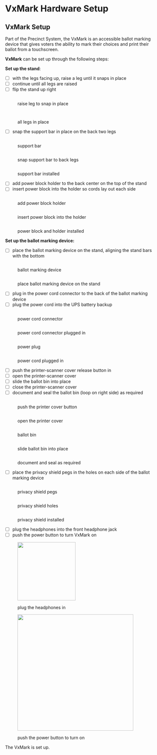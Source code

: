 # VxMark Hardware Setup

## VxMark Setup

Part of the Precinct System, the VxMark is an accessible ballot marking device that gives voters the ability to mark their choices and print their ballot from a touchscreen.

**VxMark** can be set up through the following steps:

**Set up the stand**:

* [ ] with the legs facing up, raise a leg until it snaps in place
* [ ] continue until all legs are raised
* [ ] flip the stand up right

<div>

<figure><img src="../.gitbook/assets/VxMark raising one leg.png" alt=""><figcaption><p>raise leg to snap in place</p></figcaption></figure>

 

<figure><img src="../.gitbook/assets/VxMark one leg raised.png" alt=""><figcaption></figcaption></figure>

 

<figure><img src="../.gitbook/assets/VxMark all legs raised.png" alt=""><figcaption><p>all legs in place</p></figcaption></figure>

</div>

* [ ] snap the support bar in place on the back two legs

<div>

<figure><img src="../.gitbook/assets/VxMark support bar.png" alt=""><figcaption><p>support bar</p></figcaption></figure>

 

<figure><img src="../.gitbook/assets/VxMark put support bar in place.png" alt=""><figcaption><p>snap support bar to back legs</p></figcaption></figure>

 

<figure><img src="../.gitbook/assets/VxMark support bar installed.png" alt=""><figcaption><p>support bar installed</p></figcaption></figure>

</div>

* [ ] add power block holder to the back center on the top of the stand
* [ ] insert power block into the holder so cords lay out each side

<div>

<figure><img src="../.gitbook/assets/VxMark add power cord holder.png" alt=""><figcaption><p>add power block holder</p></figcaption></figure>

 

<figure><img src="../.gitbook/assets/VxMark power block in holder.png" alt=""><figcaption><p>insert power block into the holder</p></figcaption></figure>

 

<figure><img src="../.gitbook/assets/VxMark stand power cord holder and power block istalled.png" alt=""><figcaption><p>power block and holder installed</p></figcaption></figure>

</div>

**Set up the ballot marking device:**

* [ ] place the ballot marking device on the stand, aligning the stand bars with the bottom

<div>

<figure><img src="../.gitbook/assets/VxMark main unit.png" alt=""><figcaption><p>ballot marking device</p></figcaption></figure>

 

<figure><img src="../.gitbook/assets/VxMark place unit on legs.png" alt=""><figcaption><p>place ballot marking device on the stand</p></figcaption></figure>

</div>

* [ ] plug in the power cord connector to the back of the ballot marking device
* [ ] plug the power cord into the UPS battery backup

<div>

<figure><img src="../.gitbook/assets/VxMark unit plug.png" alt=""><figcaption><p>power cord connector</p></figcaption></figure>

 

<figure><img src="../.gitbook/assets/VxMark unit plug plugged in.png" alt=""><figcaption><p>power cord connector plugged in</p></figcaption></figure>

 

<figure><img src="../.gitbook/assets/VxMark power cord.png" alt=""><figcaption><p>power plug</p></figcaption></figure>

 

<figure><img src="../.gitbook/assets/VxMark power cord plugged into UPS.png" alt=""><figcaption><p>power cord plugged in</p></figcaption></figure>

</div>

* [ ] push the printer-scanner cover release button in
* [ ] open the printer-scanner cover
* [ ] slide the ballot bin into place
* [ ] close the printer-scanner cover
* [ ] document and seal the ballot bin (loop on right side) as required

<div>

<figure><img src="../.gitbook/assets/VxMark open printer cover.png" alt=""><figcaption><p>push the printer cover button</p></figcaption></figure>

 

<figure><img src="../.gitbook/assets/VxMark printer cover open.png" alt=""><figcaption><p>open the printer cover</p></figcaption></figure>

 

<figure><img src="../.gitbook/assets/VxMark ballot bin.png" alt=""><figcaption><p>ballot bin</p></figcaption></figure>

 

<figure><img src="../.gitbook/assets/VxMark ballot bin attached.png" alt=""><figcaption><p>slide ballot bin into place</p></figcaption></figure>

 

<figure><img src="../.gitbook/assets/VxMark ballot bin seal.png" alt=""><figcaption><p>document and seal as required</p></figcaption></figure>

</div>

* [ ] place the privacy shield pegs in the holes on each side of the ballot marking device

<div>

<figure><img src="../.gitbook/assets/VxMark privacy shield pegs highlighted.png" alt=""><figcaption><p>privacy shield pegs</p></figcaption></figure>

 

<figure><img src="../.gitbook/assets/VxMark privacy shield holes.png" alt=""><figcaption><p>privacy shield holes</p></figcaption></figure>

 

<figure><img src="../.gitbook/assets/VxMark privacy shield installed.png" alt=""><figcaption><p>privacy shield installed</p></figcaption></figure>

</div>

* [ ] plug the headphones into the front headphone jack
* [ ] push the power button to turn VxMark on

<div>

<figure><img src="../.gitbook/assets/image (26).png" alt="" width="188"><figcaption><p>plug the headphones in</p></figcaption></figure>

 

<figure><img src="../.gitbook/assets/VxMark power button.png" alt="" width="375"><figcaption><p>push the power button to turn on</p></figcaption></figure>

</div>

The VxMark is set up.
